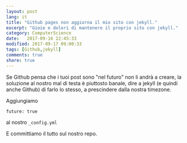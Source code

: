 ```yaml
--- 
layout: post
lang: it
title: "Github pages non aggiorna il mio sito con jekyll."
excerpt: "Gioie e dolori di mantenere il proprio sito con jekyll."
category: ComputerScience
date:   2017-09-16 22:45:33
modified: 2017-09-17 09:00:33
tags: [Github,jekyll]
comments: true
share: true
---
```


Se Github pensa che i tuoi post sono "nel futuro" non li andrà a creare, la soluzione al nostro mal di testa è piuttosto banale, dire a jekyll (e quindi anche Github) di farlo lo stesso, a prescindere dalla nostra timezone.

Aggiungiamo

`future: true`

al nostro `_config.yml`

E committiamo il tutto sul nostro repo.
